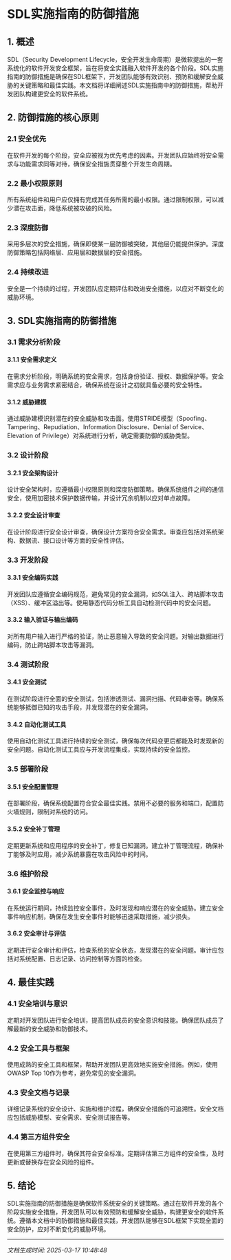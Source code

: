 # SDL实施指南的防御措施

## 1. 概述

SDL（Security Development Lifecycle，安全开发生命周期）是微软提出的一套系统化的软件开发安全框架，旨在将安全实践融入软件开发的各个阶段。SDL实施指南的防御措施是确保在SDL框架下，开发团队能够有效识别、预防和缓解安全威胁的关键策略和最佳实践。本文档将详细阐述SDL实施指南中的防御措施，帮助开发团队构建更安全的软件系统。

## 2. 防御措施的核心原则

### 2.1 安全优先
在软件开发的每个阶段，安全应被视为优先考虑的因素。开发团队应始终将安全需求与功能需求同等对待，确保安全措施贯穿整个开发生命周期。

### 2.2 最小权限原则
所有系统组件和用户应仅拥有完成其任务所需的最小权限。通过限制权限，可以减少潜在攻击面，降低系统被攻破的风险。

### 2.3 深度防御
采用多层次的安全措施，确保即使某一层防御被突破，其他层仍能提供保护。深度防御策略包括网络层、应用层和数据层的安全措施。

### 2.4 持续改进
安全是一个持续的过程，开发团队应定期评估和改进安全措施，以应对不断变化的威胁环境。

## 3. SDL实施指南的防御措施

### 3.1 需求分析阶段

#### 3.1.1 安全需求定义
在需求分析阶段，明确系统的安全需求，包括身份验证、授权、数据保护等。安全需求应与业务需求紧密结合，确保系统在设计之初就具备必要的安全特性。

#### 3.1.2 威胁建模
通过威胁建模识别潜在的安全威胁和攻击面。使用STRIDE模型（Spoofing、Tampering、Repudiation、Information Disclosure、Denial of Service、Elevation of Privilege）对系统进行分析，确定需要防御的威胁类型。

### 3.2 设计阶段

#### 3.2.1 安全架构设计
设计安全架构时，应遵循最小权限原则和深度防御策略。确保系统组件之间的通信安全，使用加密技术保护数据传输，并设计冗余机制以应对单点故障。

#### 3.2.2 安全设计审查
在设计阶段进行安全设计审查，确保设计方案符合安全需求。审查应包括对系统架构、数据流、接口设计等方面的安全性评估。

### 3.3 开发阶段

#### 3.3.1 安全编码实践
开发团队应遵循安全编码规范，避免常见的安全漏洞，如SQL注入、跨站脚本攻击（XSS）、缓冲区溢出等。使用静态代码分析工具自动检测代码中的安全问题。

#### 3.3.2 输入验证与输出编码
对所有用户输入进行严格的验证，防止恶意输入导致的安全问题。对输出数据进行编码，防止跨站脚本攻击等漏洞。

### 3.4 测试阶段

#### 3.4.1 安全测试
在测试阶段进行全面的安全测试，包括渗透测试、漏洞扫描、代码审查等。确保系统能够抵御已知的攻击手段，并发现潜在的安全漏洞。

#### 3.4.2 自动化测试工具
使用自动化测试工具进行持续的安全测试，确保每次代码变更后都能及时发现新的安全问题。自动化测试工具应与开发流程集成，实现持续的安全监控。

### 3.5 部署阶段

#### 3.5.1 安全配置管理
在部署阶段，确保系统配置符合安全最佳实践。禁用不必要的服务和端口，配置防火墙规则，限制对系统的访问。

#### 3.5.2 安全补丁管理
定期更新系统和应用程序的安全补丁，修复已知漏洞。建立补丁管理流程，确保补丁能够及时应用，减少系统暴露在攻击风险中的时间。

### 3.6 维护阶段

#### 3.6.1 安全监控与响应
在系统运行期间，持续监控安全事件，及时发现和响应潜在的安全威胁。建立安全事件响应机制，确保在发生安全事件时能够迅速采取措施，减少损失。

#### 3.6.2 安全审计与评估
定期进行安全审计和评估，检查系统的安全状态，发现潜在的安全问题。审计应包括对系统配置、日志记录、访问控制等方面的检查。

## 4. 最佳实践

### 4.1 安全培训与意识
定期对开发团队进行安全培训，提高团队成员的安全意识和技能。确保团队成员了解最新的安全威胁和防御技术。

### 4.2 安全工具与框架
使用成熟的安全工具和框架，帮助开发团队更高效地实施安全措施。例如，使用OWASP Top 10作为参考，避免常见的安全漏洞。

### 4.3 安全文档与记录
详细记录系统的安全设计、实施和维护过程，确保安全措施的可追溯性。安全文档应包括威胁模型、安全需求、安全测试报告等。

### 4.4 第三方组件安全
在使用第三方组件时，确保其符合安全标准。定期评估第三方组件的安全性，及时更新或替换存在安全风险的组件。

## 5. 结论

SDL实施指南的防御措施是确保软件系统安全的关键策略。通过在软件开发的各个阶段实施安全措施，开发团队可以有效预防和缓解安全威胁，构建更安全的软件系统。遵循本文档中的防御措施和最佳实践，开发团队能够在SDL框架下实现全面的安全防护，应对不断变化的威胁环境。

---

*文档生成时间: 2025-03-17 10:48:48*
